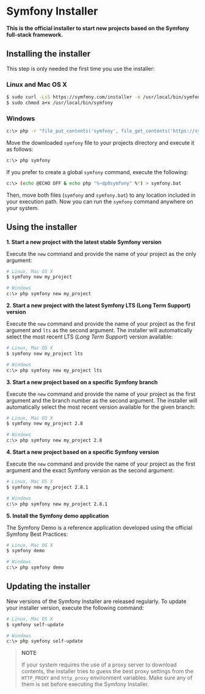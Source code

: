 Symfony Installer
=================

**This is the official installer to start new projects based on the Symfony
full-stack framework.**

Installing the installer
------------------------

This step is only needed the first time you use the installer:

### Linux and Mac OS X

```bash
$ sudo curl -LsS https://symfony.com/installer -o /usr/local/bin/symfony
$ sudo chmod a+x /usr/local/bin/symfony
```

### Windows

```bash
c:\> php -r "file_put_contents('symfony', file_get_contents('https://symfony.com/installer'));"
```

Move the downloaded `symfony` file to your projects directory and execute
it as follows:

```bash
c:\> php symfony
```

If you prefer to create a global `symfony` command, execute the following:

```bash
c:\> (echo @ECHO OFF & echo php "%~dp0symfony" %*) > symfony.bat
```

Then, move both files (`symfony` and `symfony.bat`) to any location included
in your execution path. Now you can run the `symfony` command anywhere on your
system.

Using the installer
-------------------

**1. Start a new project with the latest stable Symfony version**

Execute the `new` command and provide the name of your project as the only
argument:

```bash
# Linux, Mac OS X
$ symfony new my_project

# Windows
c:\> php symfony new my_project
```

**2. Start a new project with the latest Symfony LTS (Long Term Support) version**

Execute the `new` command and provide the name of your project as the first
argument and `lts` as the second argument. The installer will automatically
select the most recent LTS (*Long Term Support*) version available:

```bash
# Linux, Mac OS X
$ symfony new my_project lts

# Windows
c:\> php symfony new my_project lts
```

**3. Start a new project based on a specific Symfony branch**

Execute the `new` command and provide the name of your project as the first
argument and the branch number as the second argument. The installer will
automatically select the most recent version available for the given branch:

```bash
# Linux, Mac OS X
$ symfony new my_project 2.8

# Windows
c:\> php symfony new my_project 2.8
```

**4. Start a new project based on a specific Symfony version**

Execute the `new` command and provide the name of your project as the first
argument and the exact Symfony version as the second argument:

```bash
# Linux, Mac OS X
$ symfony new my_project 2.8.1

# Windows
c:\> php symfony new my_project 2.8.1
```

**5. Install the Symfony demo application**

The Symfony Demo is a reference application developed using the official Symfony
Best Practices:

```bash
# Linux, Mac OS X
$ symfony demo

# Windows
c:\> php symfony demo
```

Updating the installer
----------------------

New versions of the Symfony Installer are released regularly. To update your
installer version, execute the following command:

```bash
# Linux, Mac OS X
$ symfony self-update

# Windows
c:\> php symfony self-update
```

> **NOTE**
>
> If your system requires the use of a proxy server to download contents, the
> installer tries to guess the best proxy settings from the `HTTP_PROXY` and
> `http_proxy` environment variables. Make sure any of them is set before
> executing the Symfony Installer.
